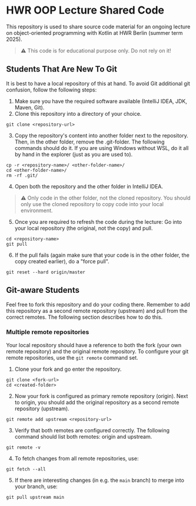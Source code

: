 # HWR OOP Lecture Shared Code

This repository is used to share source code material for an ongoing lecture on object-oriented
programming with Kotlin at HWR Berlin (summer term 2025).

> :warning: This code is for educational purpose only. Do not rely on it!

## Students That Are New To Git

It is best to have a local repository of this at hand. To avoid Git additional git confusion, follow
the following steps:

1. Make sure you have the required software available (IntelliJ IDEA, JDK, Maven, Git).
2. Clone this repository into a directory of your choice.

```
git clone <repository-url>
```

3. Copy the repository's content into another folder next to the repository. Then, in the other
   folder, remove the .git-folder. The following commands should do it. If you are using Windows
   without WSL, do it all by hand in the explorer (just as you are used to).

```
cp -r <repository-name>/ <other-folder-name>/
cd <other-folder-name>/
rm -rf .git/
```

4. Open both the repository and the other folder in IntelliJ IDEA.

> :warning: Only code in the other folder, not the cloned repository. You should only use the cloned
> repository to copy code into your local environment.

5. Once you are required to refresh the code during the lecture: Go into your local repository (the
   original, not the copy) and pull.

```
cd <repository-name>
git pull
```

6. If the pull fails (again make sure that your code is in the other folder, the copy created
   earlier), do a "force pull".

```
git reset --hard origin/master
```

## Git-aware Students

Feel free to fork this repository and do your coding there.
Remember to add this repository as a second remote repository (upstream) and pull from the correct
remotes.
The following section describes how to do this.

### Multiple remote repositories

Your local repository should have a reference to both the fork (your own remote repository) and the
original remote repository.
To configure your git remote repositories, use the `git remote` command set.

1. Clone your fork and go enter the repository.

```
git clone <fork-url>
cd <created-folder>
```

2. Now your fork is configured as primary remote repository (origin).
   Next to origin, you should add the original repository as a second remote repository (upstream).

```
git remote add upstream <repository-url>
```

3. Verify that both remotes are configured correctly.
   The following command should list both remotes: origin and upstream.

```
git remote -v
```

4. To fetch changes from all remote repositories, use:

```
git fetch --all
```

5. If there are interesting changes (in e.g. the `main` branch) to merge into your branch, use:

```
git pull upstream main
```

